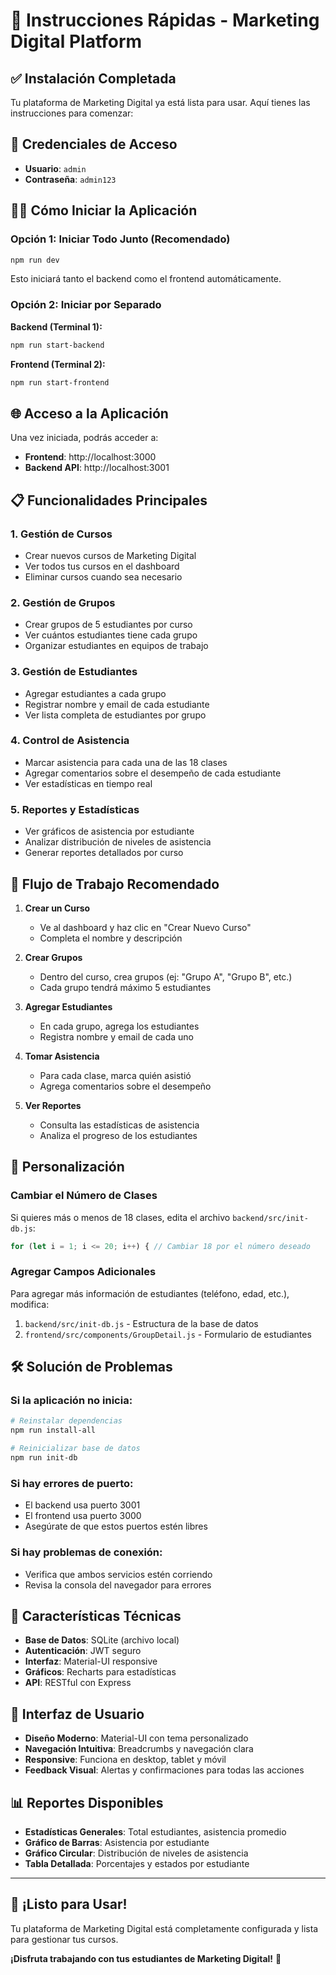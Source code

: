 # 🚀 Instrucciones Rápidas - Marketing Digital Platform

## ✅ Instalación Completada

Tu plataforma de Marketing Digital ya está lista para usar. Aquí tienes las instrucciones para comenzar:

## 🔑 Credenciales de Acceso
- **Usuario**: `admin`
- **Contraseña**: `admin123`

## 🏃‍♂️ Cómo Iniciar la Aplicación

### Opción 1: Iniciar Todo Junto (Recomendado)
```bash
npm run dev
```
Esto iniciará tanto el backend como el frontend automáticamente.

### Opción 2: Iniciar por Separado

**Backend (Terminal 1):**
```bash
npm run start-backend
```

**Frontend (Terminal 2):**
```bash
npm run start-frontend
```

## 🌐 Acceso a la Aplicación

Una vez iniciada, podrás acceder a:
- **Frontend**: http://localhost:3000
- **Backend API**: http://localhost:3001

## 📋 Funcionalidades Principales

### 1. **Gestión de Cursos**
- Crear nuevos cursos de Marketing Digital
- Ver todos tus cursos en el dashboard
- Eliminar cursos cuando sea necesario

### 2. **Gestión de Grupos**
- Crear grupos de 5 estudiantes por curso
- Ver cuántos estudiantes tiene cada grupo
- Organizar estudiantes en equipos de trabajo

### 3. **Gestión de Estudiantes**
- Agregar estudiantes a cada grupo
- Registrar nombre y email de cada estudiante
- Ver lista completa de estudiantes por grupo

### 4. **Control de Asistencia**
- Marcar asistencia para cada una de las 18 clases
- Agregar comentarios sobre el desempeño de cada estudiante
- Ver estadísticas en tiempo real

### 5. **Reportes y Estadísticas**
- Ver gráficos de asistencia por estudiante
- Analizar distribución de niveles de asistencia
- Generar reportes detallados por curso

## 🎯 Flujo de Trabajo Recomendado

1. **Crear un Curso**
   - Ve al dashboard y haz clic en "Crear Nuevo Curso"
   - Completa el nombre y descripción

2. **Crear Grupos**
   - Dentro del curso, crea grupos (ej: "Grupo A", "Grupo B", etc.)
   - Cada grupo tendrá máximo 5 estudiantes

3. **Agregar Estudiantes**
   - En cada grupo, agrega los estudiantes
   - Registra nombre y email de cada uno

4. **Tomar Asistencia**
   - Para cada clase, marca quién asistió
   - Agrega comentarios sobre el desempeño

5. **Ver Reportes**
   - Consulta las estadísticas de asistencia
   - Analiza el progreso de los estudiantes

## 🔧 Personalización

### Cambiar el Número de Clases
Si quieres más o menos de 18 clases, edita el archivo `backend/src/init-db.js`:
```javascript
for (let i = 1; i <= 20; i++) { // Cambiar 18 por el número deseado
```

### Agregar Campos Adicionales
Para agregar más información de estudiantes (teléfono, edad, etc.), modifica:
1. `backend/src/init-db.js` - Estructura de la base de datos
2. `frontend/src/components/GroupDetail.js` - Formulario de estudiantes

## 🛠️ Solución de Problemas

### Si la aplicación no inicia:
```bash
# Reinstalar dependencias
npm run install-all

# Reinicializar base de datos
npm run init-db
```

### Si hay errores de puerto:
- El backend usa puerto 3001
- El frontend usa puerto 3000
- Asegúrate de que estos puertos estén libres

### Si hay problemas de conexión:
- Verifica que ambos servicios estén corriendo
- Revisa la consola del navegador para errores

## 📱 Características Técnicas

- **Base de Datos**: SQLite (archivo local)
- **Autenticación**: JWT seguro
- **Interfaz**: Material-UI responsive
- **Gráficos**: Recharts para estadísticas
- **API**: RESTful con Express

## 🎨 Interfaz de Usuario

- **Diseño Moderno**: Material-UI con tema personalizado
- **Navegación Intuitiva**: Breadcrumbs y navegación clara
- **Responsive**: Funciona en desktop, tablet y móvil
- **Feedback Visual**: Alertas y confirmaciones para todas las acciones

## 📊 Reportes Disponibles

- **Estadísticas Generales**: Total estudiantes, asistencia promedio
- **Gráfico de Barras**: Asistencia por estudiante
- **Gráfico Circular**: Distribución de niveles de asistencia
- **Tabla Detallada**: Porcentajes y estados por estudiante

---

## 🎉 ¡Listo para Usar!

Tu plataforma de Marketing Digital está completamente configurada y lista para gestionar tus cursos. 

**¡Disfruta trabajando con tus estudiantes de Marketing Digital!** 🚀 